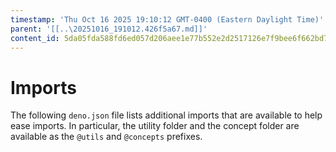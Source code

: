 ```yaml
---
timestamp: 'Thu Oct 16 2025 19:10:12 GMT-0400 (Eastern Daylight Time)'
parent: '[[..\20251016_191012.426f5a67.md]]'
content_id: 5da05fda588fd6ed057d206aee1e77b552e2d2517126e7f9bee6f662bd7c0afe
---
```


# Imports

The following `deno.json` file lists additional imports that are available to help ease imports. In particular, the utility folder and the concept folder are available as the `@utils` and `@concepts` prefixes.
